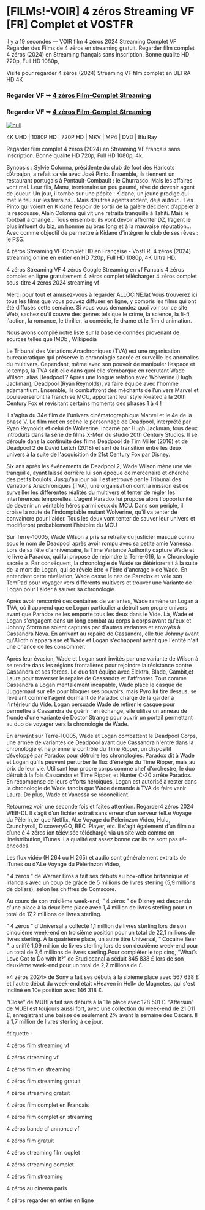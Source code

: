 # [FILMs!-VOIR] 4 zéros Streaming VF [FR] Complet et VOSTFR

il y a 19 secondes — VOIR film 4 zéros 2024 Streaming Complet VF Regarder des Films de 4 zéros en streaming gratuit. Regarder film complet 4 zéros (2024) en Streaming français sans inscription. Bonne qualite HD 720p, Full HD 1080p,

Visite pour regarder 4 zéros (2024) Streaming VF film complet en ULTRA HD 4K

### Regarder VF ➥ [4 zéros Film-Complet Streaming](https://t.co/AWHvXqjO8W)

### Regarder VF ➥ [4 zéros Film-Complet Streaming](https://t.co/AWHvXqjO8W)

[![null](https://static.wixstatic.com/media/855a25_043b5abeb4ae4d35ac003198e7fe56ed~mv2.gif)](https://t.co/AWHvXqjO8W)

4K UHD | 1080P HD | 720P HD | MKV | MP4 | DVD | Blu Ray

Regarder film complet 4 zéros (2024) en Streaming VF français sans inscription. Bonne qualite HD 720p, Full HD 1080p, 4k.

Synopsis : Sylvie Colonna, présidente du club de foot des Haricots d’Arpajon, a refait sa vie avec José Pinto. Ensemble, ils tiennent un restaurant portugais à Pontault-Combault : le Churrasco. Mais les affaires vont mal. Leur fils, Manu, trentenaire un peu paumé, rêve de devenir agent de joueur. Un jour, il tombe sur une pépite : Kidane, un jeune prodige qui met le feu sur les terrains… Mais d’autres agents rodent, déjà autour… Les Pinto qui voient en Kidane l’espoir de sortir de la galère décident d’appeler à la rescousse, Alain Colonna qui vit une retraite tranquille à Tahiti. Mais le football a changé… Tous ensemble, ils vont devoir affronter DZ, l’agent le plus influent du biz, un homme au bras long et à la mauvaise réputation… Avec comme objectif de permettre à Kidane d’intégrer le club de ses rêves : le PSG.

4 zéros Streaming VF Complet HD en Française - VostFR. 4 zéros (2024) streaming online en entier en HD 720p, Full HD 1080p, 4K Ultra HD.

4 zéros Streaming VF
4 zéros Google Streaming en vf Fancais
4 zéros complet en ligne gratuitement
4 zéros complet télécharger
4 zéros complet sous-titre
4 zéros 2024 streaming vf

Merci pour tout et amusez-vous à regarder ALLOCINE.lat
Vous trouverez ici tous les films que vous pouvez diffuser en ligne, y compris les films qui ont été diffusés cette semaine. Si vous vous demandez quoi voir sur ce site Web, sachez qu'il couvre des genres tels que le crime, la science, la fi-fi, l'action, la romance, le thriller, la comédie, le drame et le film d'animation.

Nous avons compilé notre liste sur la base de données provenant de sources telles que IMDb , Wikipedia

Le Tribunal des Variations Anachroniques (TVA) est une organisation bureaucratique qui préserve la chronologie sacrée et surveille les anomalies du multivers. Cependant, même avec son pouvoir de manipuler l’espace et le temps, la TVA sait-elle dans quoi elle s’embarque en recrutant Wade Wilson, alias Deadpool ? Après une longue relation avec Wolverine (Hugh Jackman), Deadpool (Ryan Reynolds), va faire équipe avec l’homme adamantium. Ensemble, ils combattront des méchants de l’univers Marvel et bouleverseront la franchise MCU, apportant leur style R-rated à la 20th Century Fox et revisitant certains moments des phases 1 à 4 !

Il s'agira du 34e film de l'univers cinématographique Marvel et le 4e de la phase V. Le film met en scène le personnage de Deadpool, interprété par Ryan Reynolds et celui de Wolverine, incarné par Hugh Jackman, tous deux introduits dans la série de films X-Men du studio 20th Century Studios. Il se déroule dans la continuité des films Deadpool de Tim Miller (2016) et de Deadpool 2 de David Leitch (2018) et sert de transition entre les deux univers à la suite de l'acquisition de 21st Century Fox par Disney.

Six ans après les événements de Deadpool 2, Wade Wilson mène une vie tranquille, ayant laissé derrière lui son époque de mercenaire et cherche des petits boulots. Jusqu'au jour où il est retrouvé par le Tribunal des Variations Anachroniques (TVA), une organisation dont la mission est de surveiller les différentes réalités du multivers et tenter de régler les interférences temporelles. L'agent Paradox lui propose alors l'opportunité de devenir un véritable héros parmi ceux du MCU. Dans son périple, il croise la route de l'indomptable mutant Wolverine, qu'il va tenter de convaincre pour l'aider. Tous les deux vont tenter de sauver leur univers et modifieront probablement l'histoire du MCU

Sur Terre-10005, Wade Wilson a pris sa retraite du justicier masqué connu sous le nom de Deadpool après avoir rompu avec sa petite amie Vanessa. Lors de sa fête d'anniversaire, la Time Variance Authority capture Wade et le livre à Paradox, qui lui propose de rejoindre la Terre-616, la « Chronologie sacrée ». Par conséquent, la chronologie de Wade se détériorerait à la suite de la mort de Logan, qui se révèle être « l'être d'ancrage » de Wade. En entendant cette révélation, Wade casse le nez de Paradox et vole son TemPad pour voyager vers différents multivers et trouver une Variante de Logan pour l'aider à sauver sa chronologie.

Après avoir rencontré des centaines de variantes, Wade ramène un Logan à TVA, où il apprend que ce Logan particulier a détruit son propre univers avant que Paradox ne les emporte tous les deux dans le Vide. Là, Wade et Logan s'engagent dans un long combat au corps à corps avant qu'eux et Johnny Storm ne soient capturés par d'autres variantes et envoyés à Cassandra Nova. En arrivant au repaire de Cassandra, elle tue Johnny avant qu'Alioth n'apparaisse et Wade et Logan s'échappent avant que l'entité n'ait une chance de les consommer.

Après leur évasion, Wade et Logan sont invités par une variante de Wilson à se rendre dans les régions frontalières pour rejoindre la résistance contre Cassandra et ses forces. Le duo fait équipe avec Elektra, Blade, Gambit,et Laura pour traverser le repaire de Cassandra et l'affronter. Tout comme Cassandra a Logan mentalement incapable, Wade place le casque de Juggernaut sur elle pour bloquer ses pouvoirs, mais Pyro lui tire dessus, se révélant comme l'agent dormant de Paradox chargé de la garder à l'intérieur du Vide. Logan persuade Wade de retirer le casque pour permettre à Cassandra de guérir ; en échange, elle utilise un anneau de fronde d'une variante de Doctor Strange pour ouvrir un portail permettant au duo de voyager vers la chronologie de Wade.

En arrivant sur Terre-10005, Wade et Logan combattent le Deadpool Corps, une armée de variantes de Deadpool avant que Cassandra n'entre dans la chronologie et ne prenne le contrôle du Time Ripper, un dispositif développé par Paradox pour détruire les chronologies. Paradox dit à Wade et Logan qu'ils peuvent perturber le flux d'énergie du Time Ripper, mais au prix de leur vie. Utilisant leur propre corps comme chef d'orchestre, le duo détruit à la fois Cassandra et Time Ripper, et Hunter C-20 arrête Paradox. En récompense de leurs efforts héroïques, Logan est autorisé à rester dans la chronologie de Wade tandis que Wade demande à TVA de faire venir Laura. De plus, Wade et Vanessa se réconcilient.

Retournez voir une seconde fois et faites attention. Regarder4 zéros 2024 WEB-DL Il s’agit d’un fichier extrait sans erreur d’un serveur telLe Voyage du Pèlerin,tel que Netflix, ALe Voyage du Pèlerinzon Video, Hulu, Crunchyroll, DiscoveryGO, BBC iPlayer, etc. Il s’agit également d’un film ou d’une é 4 zéros ion télévisée téléchargé via un site web comme on lineistribution, iTunes. La qualité est assez bonne car ils ne sont pas ré-encodés.

Les flux vidéo (H.264 ou H.265) et audio sont généralement extraits de iTunes ou d’ALe Voyage du Pèlerinzon Video,

“ 4 zéros ” de Warner Bros a fait ses débuts au box-office britannique et irlandais avec un coup de grâce de 5 millions de livres sterling (5,9 millions de dollars), selon les chiffres de Comscore.

Au cours de son troisième week-end, “ 4 zéros ” de Disney est descendu d'une place à la deuxième place avec 1,4 million de livres sterling pour un total de 17,2 millions de livres sterling.

“ 4 zéros ” d'Universal a collecté 1,1 million de livres sterling lors de son cinquième week-end en troisième position pour un total de 22,1 millions de livres sterling. À la quatrième place, un autre titre Universal, “ Cocaine Bear ”, a sniffé 1,09 million de livres sterling lors de son deuxième week-end pour un total de 3,6 millions de livres sterling.Pour compléter le top cinq, “What’s Love Got to Do with It?” de Studiocanal a séduit 845 838 £ lors de son deuxième week-end pour un total de 2,7 millions de £.

«4 zéros 2024» de Sony a fait ses débuts à la sixième place avec 567 638 £ et l'autre début du week-end était «Heaven in Hell» de Magnetes, qui s'est incliné en 10e position avec 146 318 £.

“Close” de MUBI a fait ses débuts à la 11e place avec 128 501 £. “Aftersun” de MUBI est toujours aussi fort, avec une collection du week-end de 21 011 £, enregistrant une baisse de seulement 2% avant la semaine des Oscars. Il a 1,7 million de livres sterling à ce jour.

étiquette :

4 zéros film streaming vf

4 zéros streaming vf

4 zéros film en streaming

4 zéros film streaming gratuit

4 zéros streaming gratuit

4 zéros film complet en Francais

4 zéros film complet en streaming

4 zéros bande d` annonce vf

4 zéros film gratuit

4 zéros streaming film coplet

4 zéros streaming complet

4 zéros film streaming

4 zéros au cinema paris

4 zéros regarder en entier en ligne

